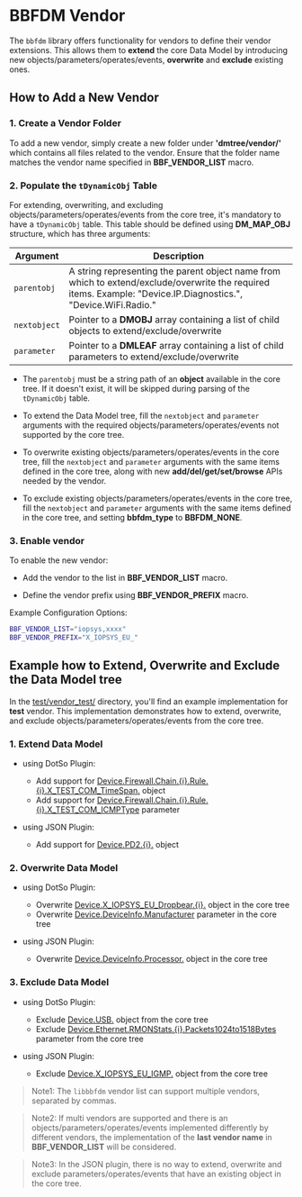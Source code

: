 # BBFDM Vendor

The `bbfdm` library offers functionality for vendors to define their vendor extensions. This allows them to **extend** the core Data Model by introducing new objects/parameters/operates/events, **overwrite** and **exclude** existing ones.

## How to Add a New Vendor

### 1. Create a Vendor Folder

To add a new vendor, simply create a new folder under **'dmtree/vendor/'** which contains all files related to the vendor. Ensure that the folder name matches the vendor name specified in **BBF_VENDOR_LIST** macro.

### 2. Populate the `tDynamicObj` Table

For extending, overwriting, and excluding objects/parameters/operates/events from the core tree, it's mandatory to have a `tDynamicObj` table. This table should be defined using **DM_MAP_OBJ** structure, which has three arguments:

|     Argument     |                                     Description                                                               |
| ---------------- | ------------------------------------------------------------------------------------------------------------- |
| `parentobj`      | A string representing the parent object name from which to extend/exclude/overwrite the required items. Example: "Device.IP.Diagnostics.", "Device.WiFi.Radio." |
| `nextobject`     | Pointer to a **DMOBJ** array containing a list of child objects to extend/exclude/overwrite |
| `parameter`      | Pointer to a **DMLEAF** array containing a list of child parameters to extend/exclude/overwrite |


- The `parentobj` must be a string path of an **object** available in the core tree. If it doesn't exist, it will be skipped during parsing of the `tDynamicObj` table.

- To extend the Data Model tree, fill the `nextobject` and `parameter` arguments with the required objects/parameters/operates/events not supported by the core tree.

- To overwrite existing objects/parameters/operates/events in the core tree, fill the `nextobject` and `parameter` arguments with the same items defined in the core tree, along with new **add/del/get/set/browse** APIs needed by the vendor.

- To exclude existing objects/parameters/operates/events in the core tree, fill the `nextobject` and `parameter` arguments with the same items defined in the core tree, and setting **bbfdm_type** to **BBFDM_NONE**.

### 3. Enable vendor

To enable the new vendor:

- Add the vendor to the list in **BBF_VENDOR_LIST** macro.

- Define the vendor prefix using **BBF_VENDOR_PREFIX** macro.

Example Configuration Options:

```bash
BBF_VENDOR_LIST="iopsys,xxxx"
BBF_VENDOR_PREFIX="X_IOPSYS_EU_"
```

## Example how to Extend, Overwrite and Exclude the Data Model tree

In the [test/vendor_test/](../../test/vendor_test) directory, you'll find an example implementation for **test** vendor. This implementation demonstrates how to extend, overwrite, and exclude objects/parameters/operates/events from the core tree.

### 1. Extend Data Model

- using DotSo Plugin:
	- Add support for [Device.Firewall.Chain.{i}.Rule.{i}.X_TEST_COM_TimeSpan.](../../test/vendor_test/firewall.c#L172) object
	- Add support for [Device.Firewall.Chain.{i}.Rule.{i}.X_TEST_COM_ICMPType](../../test/vendor_test/firewall.c#L178) parameter

- using JSON Plugin:
	- Add support for [Device.PD2.{i}.](../../test/vendor_test/test_extend.json) object

### 2. Overwrite Data Model

- using DotSo Plugin:
	- Overwrite [Device.X_IOPSYS_EU_Dropbear.{i}.](../../test/vendor_test/device.c#L18) object in the core tree
	- Overwrite [Device.DeviceInfo.Manufacturer](../../test/vendor_test/deviceinfo.c#L29) parameter in the core tree

- using JSON Plugin:
	- Overwrite [Device.DeviceInfo.Processor.](../../test/vendor_test/test_overwrite.json) object in the core tree

### 3. Exclude Data Model

- using DotSo Plugin:
	- Exclude [Device.USB.](../../test/vendor_test/device.c#L17) object from the core tree
	- Exclude [Device.Ethernet.RMONStats.{i}.Packets1024to1518Bytes](../../test/vendor_test/extension.c#L37) parameter from the core tree

- using JSON Plugin:
	- Exclude [Device.X_IOPSYS_EU_IGMP.](../../test/vendor_test/test_exclude.json) object from the core tree


> Note1: The `libbbfdm` vendor list can support multiple vendors, separated by commas.

> Note2: If multi vendors are supported and there is an objects/parameters/operates/events implemented differently by different vendors, the implementation of the **last vendor name** in **BBF_VENDOR_LIST** will be considered.

> Note3: In the JSON plugin, there is no way to extend, overwrite and exclude parameters/operates/events that have an existing object in the core tree.
